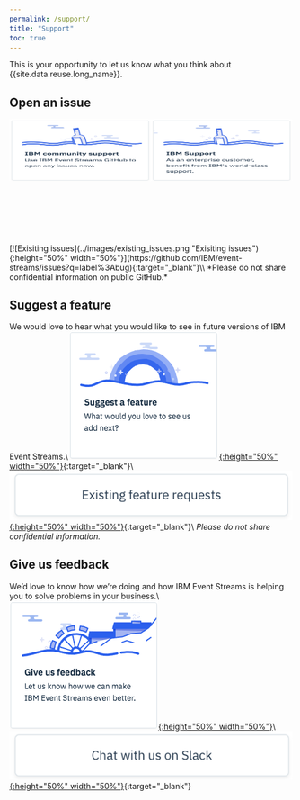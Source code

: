 ```yaml
---
permalink: /support/
title: "Support"
toc: true
---
```




This is your opportunity to let us know what you think about {{site.data.reuse.long_name}}.

## Open an issue
<div style ="display:flex">
<a href="https://github.com/IBM/event-streams/issues/new?template=issue.md&labels=bug" target="_blank"><img src="../images/community_support.png" alt="IBM community support" height="50%" width="100%"/></a>
<a href="https://www.ibm.com/support/home/" target="_blank"><img src="../images/ibm_support.png" alt="IBM Support" height="50%" width="100%" /></a>
</div>
[![Exisiting issues](../images/existing_issues.png "Exisiting issues"){:height="50%" width="50%"}](https://github.com/IBM/event-streams/issues?q=label%3Abug){:target="_blank"}\\
*Please do not share confidential information on public GitHub.*

## Suggest a feature
We would love to hear what you would like to see in future versions of IBM Event Streams.\\
[![Suggest feature](../images/suggest_feature.png "Suggest feature"){:height="50%" width="50%"}](https://github.com/IBM/event-streams/issues/new?template=feature_request.md&labels=featureRequest){:target="_blank"}\\
[![Existing feature requests](../images/existing_feature_request.png "Existing feature requests"){:height="50%" width="50%"}](https://github.com/IBM/event-streams/issues?q=label%3AfeatureRequest){:target="_blank"}\\
*Please do not share confidential information.*
## Give us feedback
We’d love to know how we’re doing and how IBM Event Streams is helping you to solve problems in your business.\\
[![Give feedback](../images/give_feedback.png "Give feedback"){:height="50%" width="50%"}](mailto:eventstreams@uk.ibm.com?Subject=Feedback%20for%20IBM%20Event%20Streams)\\
[![Slack chat](../images/slack_chat.png "Slack chat"){:height="50%" width="50%"}](https://slack-invite-ibm-cloud-tech.mybluemix.net/){:target="_blank"}
